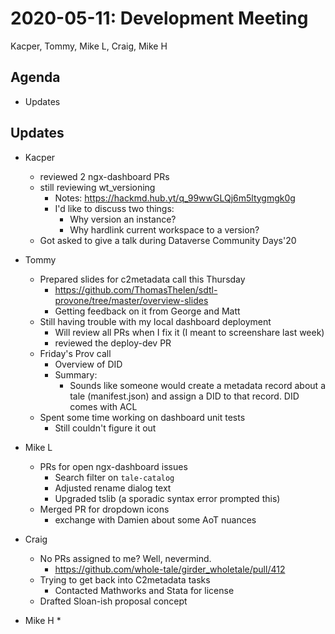 2020-05-11: Development Meeting
===============================

Kacper, Tommy, Mike L, Craig, Mike H

Agenda
------

* Updates

Updates
-------

* Kacper
    * reviewed 2 ngx-dashboard PRs
    * still reviewing wt_versioning
        * Notes: https://hackmd.hub.yt/q_99wwGLQj6m5ltygmgk0g
        * I'd like to discuss two things:
            * Why version an instance?
            * Why hardlink current workspace to a version?
    * Got asked to give a talk during Dataverse Community Days'20 

* Tommy
    * Prepared slides for c2metadata call this Thursday
        * https://github.com/ThomasThelen/sdtl-provone/tree/master/overview-slides
        * Getting feedback on it from George and Matt
    * Still having trouble with my local dashboard deployment
        * Will review all PRs when I fix it (I meant to screenshare last week)
        * reviewed the deploy-dev PR
    * Friday's Prov call
        * Overview of DID
        * Summary:
            * Sounds like someone would create a metadata record about a tale (manifest.json) and assign a DID to that record. DID comes with ACL
    * Spent some time working on dashboard unit tests
        * Still couldn't figure it out 

* Mike L
    * PRs for open ngx-dashboard issues
        * Search filter on `tale-catalog`
        * Adjusted rename dialog text
        * Upgraded tslib (a sporadic syntax error prompted this)
    * Merged PR for dropdown icons
        * exchange with Damien about some AoT nuances

* Craig
    * No PRs assigned to me? Well, nevermind.
        * https://github.com/whole-tale/girder_wholetale/pull/412
    * Trying to get back into C2metadata tasks
        * Contacted Mathworks and Stata for license
    * Drafted Sloan-ish proposal concept

* Mike H
    * 
